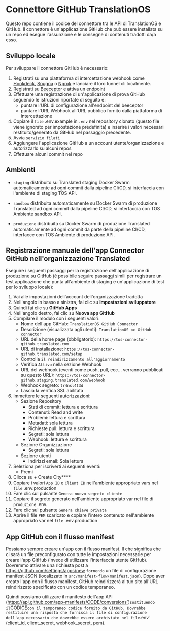 # Connettore GitHub TranslationOS

Questo repo contiene il codice del connettore tra le API di TranslationOS e GitHub.
Il connettore è un'applicazione GitHub che può essere installata su un repo ed esegue l'assunzione e le consegne di contenuti tradotti
da/a esso.

## Sviluppo locale

Per sviluppare il connettore GitHub è necessario:

1. Registrati su una piattaforma di intercettazione webhook come [Hookdeck](https://hookdeck.io), [Spugna](https://smee.io)
   o [Ngrok](https://ngrok.io) e lanciare il loro tunnel cli localmente.
2. Registrati su [Beeceptor](https://beeceptor.com) e attiva un endpoint
3. Effettuare una registrazione di un'applicazione di prova GitHub seguendo le istruzioni riportate di seguito e:
   * puntare l'URL di configurazione all'endpoint del beeceptor
   * puntare l'URL Webhook all'URL pubblico fornito dalla piattaforma di intercettazione
4. Copiare il `file` .env.example in `.env` nel repository clonato (questo file viene ignorato per impostazione predefinita) e inserire i valori necessari
   restituito/generato da GitHub nel passaggio precedente.
5. Avvia `servizio filati`
6. Aggiungere l'applicazione GitHub a un account utente/organizzazione e autorizzarlo su alcuni repos
7. Effettuare alcuni commit nel repo


## Ambienti

* `staging` distribuito su Translated staging Docker Swarm automaticamente ad ogni commit dalla pipeline CI/CD, si interfaccia con l'ambiente di staging TOS API.
   
* `sandbox` distribuita automaticamente su Docker Swarm di produzione Translated ad ogni commit dalla pipeline CI/CD, si interfaccia con TOS
   Ambiente sandbox API.
* `produzione` distribuita su Docker Swarm di produzione Translated automaticamente ad ogni commit da parte della pipeline CI/CD, interfacce con TOS
   Ambiente di produzione API.

## Registrazione manuale dell'app Connector GitHub nell'organizzazione Translated

Eseguire i seguenti passaggi per la registrazione dell'applicazione di produzione su GitHub (è possibile seguire passaggi simili per registrare un test
applicazione che punta all'ambiente di staging e un'applicazione di test per lo sviluppo locale):

1. Vai alle impostazioni dell'account dell'organizzazione tradotta
2. Nell'angolo in basso a sinistra, fai clic su **Impostazioni sviluppatore**
3. Quindi fai clic su **GitHub Apps**
4. Nell'angolo destro, fai clic su **Nuova app GitHub**
5. Compilare il modulo con i seguenti valori:
   - Nome dell'app GitHub: `TranslationOS GitHub Connector`
   - Descrizione (visualizzata agli utenti): `TranslationOS <> GitHub connector`
   - URL della home page (obbligatorio): `https://tos-connector-github.translated.com`
   - URL di installazione: `https://tos-connector-github.translated.com/setup`
   - Controlla `il reindirizzamento all'aggiornamento`
   - Verifica `Attivo` nella sezione Webhook
   - URL del webhook (eventi come push, pull, ecc... verranno pubblicati su questo
      URL): `https://tos-connector-github.staging.translated.com/webhook`
   - Webhook segreto: `tr4nsl4t3d`
   - Lascia la verifica SSL abilitata
6. Immettere le seguenti autorizzazioni:
   - Sezione Repository
      - Stati di commit: lettura e scrittura
      - Contenuti: Read and write
      - Problemi: lettura e scrittura
      - Metadati: sola lettura
      - Richieste pull: lettura e scrittura
      - Segreti: sola lettura
      - Webhook: lettura e scrittura
   - Sezione Organizzazione
      - Segreti: sola lettura
   - Sezione utenti
      - Indirizzi email: Sola lettura
7. Seleziona per iscriverti ai seguenti eventi:
   - Premi
8. Clicca su + Create City****
9. Copiare i valori `App ID` e `Client ID` nell'ambiente appropriato vars nel `file` .env.production
10. Fare clic sul pulsante `Genera nuovo segreto cliente`
11. Copiare il segreto generato nell'ambiente appropriato var nel file di `produzione` .env.
12. Fare clic sul pulsante `Genera chiave privata`
13. Aprire il file `PEM` scaricato e copiare l'intero contenuto nell'ambiente appropriato var nel `file` .env.production

## App GitHub con il flusso manifest

Possiamo sempre creare un'app con il flusso manifest. Il che significa che ci sarà un file preconfigurato con tutte le impostazioni necessarie per
creare
l'app GitHub (invece di utilizzare l'interfaccia utente GitHub).
Dovremmo attivare una richiesta post a https://github.com/settings/apps/new `fornendo` un file di configurazione manifest JSON (localizzato
in `src/manifest-flow/manifest.json`).
Dopo aver creato l'app con il flusso manifest, GitHub reindirizzerà al tuo sito all'URL reindirizzato specificato con un codice temporaneo.

Quindi possiamo utilizzare il manifesto dell'app API (https://api.github.com/app-manifests/CODE/conversions`)` sostituendo il `CODICE` con il temporaneo
codice fornito da GitHub. Dovrebbe restituire una risposta che fornisca il file di configurazione dell'app necessario che dovrebbe essere archiviato
nel file `.env` (client_id, client_secret, webhook_secret, pem).
